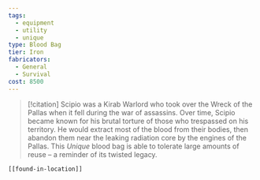 ```yaml
---
tags:
  - equipment
  - utility
  - unique
type: Blood Bag
tier: Iron
fabricators:
  - General
  - Survival
cost: 8500
---
```

> [!citation]
> Scipio was a Kirab Warlord who took over the Wreck of the Pallas when it fell during the war of assassins. Over time, Scipio became known for his brutal torture of those who trespassed on his territory. He would extract most of the blood from their bodies, then abandon them near the leaking radiation core by the engines of the Pallas. This *Unique* blood bag is able to tolerate large amounts of reuse – a reminder of its twisted legacy.
```meta-bind-embed
[[found-in-location]]
```
